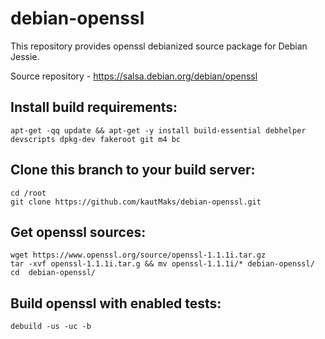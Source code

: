 # debian-openssl

This repository provides openssl debianized source package for Debian Jessie.

Source repository - https://salsa.debian.org/debian/openssl

## Install build requirements:

```
apt-get -qq update && apt-get -y install build-essential debhelper devscripts dpkg-dev fakeroot git m4 bc
```

## Clone this branch to your build server:

```
cd /root
git clone https://github.com/kautMaks/debian-openssl.git
```

## Get openssl sources:

```
wget https://www.openssl.org/source/openssl-1.1.1i.tar.gz
tar -xvf openssl-1.1.1i.tar.g && mv openssl-1.1.1i/* debian-openssl/
cd  debian-openssl/
```

## Build openssl with enabled tests:

```
debuild -us -uc -b
```
